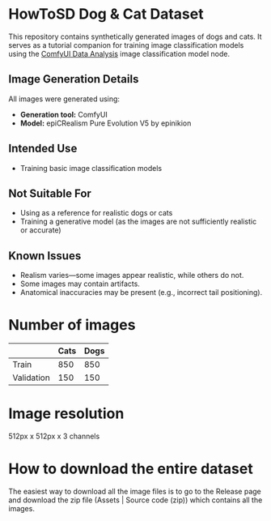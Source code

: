 # HowToSD Dog & Cat Dataset
This repository contains synthetically generated images of dogs and cats. It serves as a tutorial companion for training image classification models using the [ComfyUI Data Analysis](https://github.com/HowToSD/ComfyUI-Data-Analysis) image classification model node.

## Image Generation Details
All images were generated using:

* **Generation tool:** ComfyUI  
* **Model:** epiCRealism Pure Evolution V5 by epinikion  

## Intended Use
* Training basic image classification models  

## Not Suitable For
* Using as a reference for realistic dogs or cats
* Training a generative model (as the images are not sufficiently realistic or accurate)  

## Known Issues
* Realism varies—some images appear realistic, while others do not.  
* Some images may contain artifacts.  
* Anatomical inaccuracies may be present (e.g., incorrect tail positioning).  

# Number of images
|   | Cats | Dogs |
|---|---|---|
| Train | 850 | 850 |
| Validation | 150 | 150 |

# Image resolution
512px x 512px x 3 channels

# How to download the entire dataset
The easiest way to download all the image files is to go to the Release page and download the zip file (Assets | Source code (zip)) which contains all the images.

